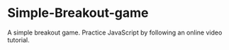 # Simple-Breakout-game
A simple breakout game. 
Practice JavaScript by following an online video tutorial.
